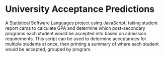 # University Acceptance Predictions
A Statistical Software Languages project using JavaScript, taking student report cards to calculate GPA and determine which post-secondary programs each student would be accepted into based on admission requirements. This script can be used to determine acceptances for multiple students at once, then printing a summary of where each student would be accepted, grouped by program.
